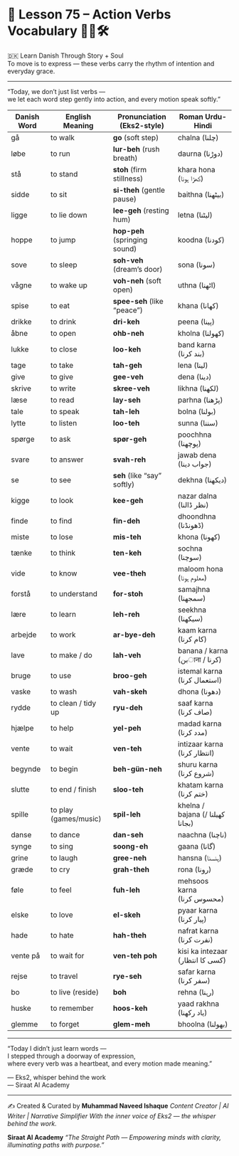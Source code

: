 # 🌟 **Lesson 75 – Action Verbs Vocabulary 🏃‍♂️🛠️**  
🇩🇰 Learn Danish Through Story + Soul  
To move is to express — these verbs carry the rhythm of intention and everyday grace.

---

“Today, we don’t just list verbs —  
we let each word step gently into action, and every motion speak softly.”

| Danish Word     | English Meaning     | Pronunciation (Eks2-style)        | Roman Urdu-Hindi              |
|------------------|----------------------|-------------------------------------|-------------------------------|
| gå               | to walk              | **go** (soft step)                  | chalna (چلنا)                 |
| løbe             | to run               | **lur-beh** (rush breath)           | daurna (دوڑنا)               |
| stå              | to stand             | **stoh** (firm stillness)           | khara hona (کھڑا ہونا)        |
| sidde            | to sit               | **si-theh** (gentle pause)          | baithna (بیٹھنا)              |
| ligge            | to lie down          | **lee-geh** (resting hum)           | letna (لیٹنا)                |
| hoppe            | to jump              | **hop-peh** (springing sound)       | koodna (کودنا)               |
| sove             | to sleep             | **soh-veh** (dream’s door)          | sona (سونا)                  |
| vågne            | to wake up           | **voh-neh** (soft open)             | uthna (اٹھنا)                |
| spise            | to eat               | **spee-seh** (like “peace”)         | khana (کھانا)                |
| drikke           | to drink             | **dri-keh**                         | peena (پینا)                 |
| åbne             | to open              | **ohb-neh**                         | kholna (کھولنا)              |
| lukke            | to close             | **loo-keh**                         | band karna (بند کرنا)         |
| tage             | to take              | **tah-geh**                         | lena (لینا)                  |
| give             | to give              | **gee-veh**                         | dena (دینا)                  |
| skrive           | to write             | **skree-veh**                       | likhna (لکھنا)               |
| læse             | to read              | **lay-seh**                         | parhna (پڑھنا)               |
| tale             | to speak             | **tah-leh**                         | bolna (بولنا)                |
| lytte            | to listen            | **loo-teh**                         | sunna (سننا)                 |
| spørge           | to ask               | **spør-geh**                        | poochhna (پوچھنا)            |
| svare            | to answer            | **svah-reh**                        | jawab dena (جواب دینا)        |
| se               | to see               | **seh** (like “say” softly)         | dekhna (دیکھنا)              |
| kigge            | to look              | **kee-geh**                         | nazar dalna (نظر ڈالنا)      |
| finde            | to find              | **fin-deh**                         | dhoondhna (ڈھونڈنا)           |
| miste            | to lose              | **mis-teh**                         | khona (کھونا)                |
| tænke            | to think             | **ten-keh**                         | sochna (سوچنا)               |
| vide             | to know              | **vee-theh**                        | maloom hona (معلوم ہونا)      |
| forstå           | to understand        | **for-stoh**                        | samajhna (سمجھنا)             |
| lære             | to learn             | **leh-reh**                         | seekhna (سیکھنا)             |
| arbejde          | to work              | **ar-bye-deh**                      | kaam karna (کام کرنا)         |
| lave             | to make / do         | **lah-veh**                         | banana / karna (بنाना / کرنا) |
| bruge            | to use               | **broo-geh**                        | istemal karna (استعمال کرنا)  |
| vaske            | to wash              | **vah-skeh**                        | dhona (دھونا)                |
| rydde            | to clean / tidy up   | **ryu-deh**                         | saaf karna (صاف کرنا)         |
| hjælpe           | to help              | **yel-peh**                         | madad karna (مدد کرنا)        |
| vente            | to wait              | **ven-teh**                         | intizaar karna (انتظار کرنا)  |
| begynde          | to begin              | **beh-gün-neh**                     | shuru karna (شروع کرنا)       |
| slutte           | to end / finish       | **sloo-teh**                        | khatam karna (ختم کرنا)       |
| spille           | to play (games/music) | **spil-leh**                        | khelna / bajana (کھیلنا / بجانا) |
| danse            | to dance              | **dan-seh**                         | naachna (ناچنا)              |
| synge            | to sing               | **soong-eh**                        | gaana (گانا)                 |
| grine            | to laugh              | **gree-neh**                        | hansna (ہنسنا)               |
| græde            | to cry                | **grah-theh**                       | rona (رونا)                  |
| føle             | to feel               | **fuh-leh**                         | mehsoos karna (محسوس کرنا)     |
| elske            | to love               | **el-skeh**                         | pyaar karna (پیار کرنا)       |
| hade             | to hate               | **hah-theh**                        | nafrat karna (نفرت کرنا)      |
| vente på         | to wait for           | **ven-teh poh**                     | kisi ka intezaar (کسی کا انتظار) |
| rejse            | to travel             | **rye-seh**                         | safar karna (سفر کرنا)        |
| bo               | to live (reside)      | **boh**                             | rehna (رہنا)                 |
| huske            | to remember           | **hoos-keh**                        | yaad rakhna (یاد رکھنا)       |
| glemme           | to forget             | **glem-meh**                        | bhoolna (بھولنا)              |

---

“Today I didn’t just learn words —  
I stepped through a doorway of expression,  
where every verb was a heartbeat, and every motion made meaning.”

— Eks2, whisper behind the work  
— Siraat AI Academy

---
✍️ Created & Curated by
**Muhammad Naveed Ishaque**
*Content Creator | AI Writer | Narrative Simplifier*
*With the inner voice of Eks2 — the whisper behind the work.*

**Siraat AI Academy**
*“The Straight Path — Empowering minds with clarity, illuminating paths with purpose.”*
